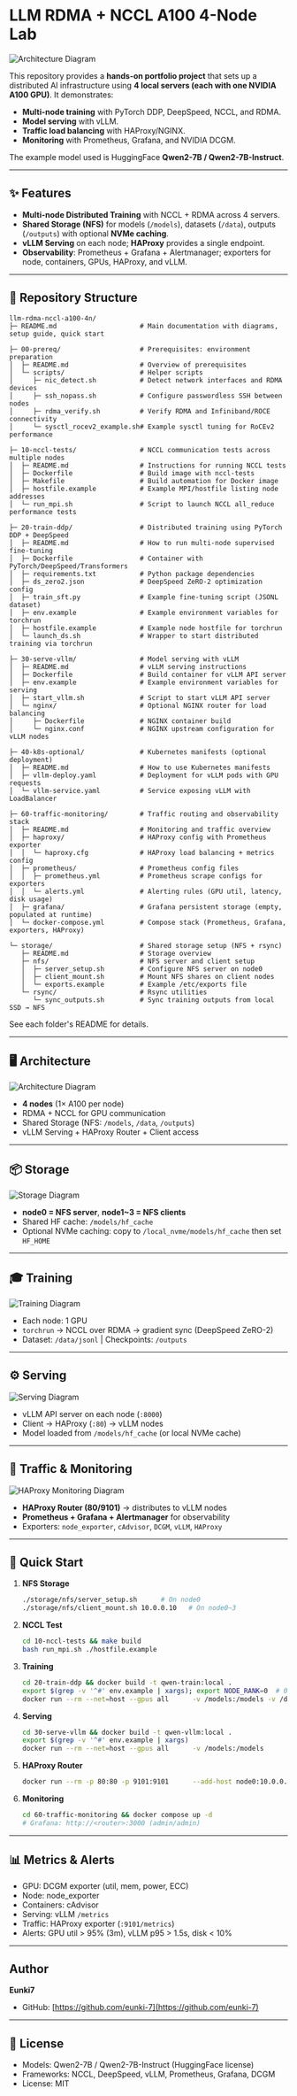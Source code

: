 # LLM RDMA + NCCL A100 4-Node Lab

![Architecture Diagram](./images/1.png)

This repository provides a **hands-on portfolio project** that sets up a distributed AI infrastructure using **4 local servers (each with one NVIDIA A100 GPU)**. It demonstrates:
- **Multi-node training** with PyTorch DDP, DeepSpeed, NCCL, and RDMA.
- **Model serving** with vLLM.
- **Traffic load balancing** with HAProxy/NGINX.
- **Monitoring** with Prometheus, Grafana, and NVIDIA DCGM.

The example model used is HuggingFace **Qwen2-7B / Qwen2-7B-Instruct**.

---

## ✨ Features
- **Multi-node Distributed Training** with NCCL + RDMA across 4 servers.
- **Shared Storage (NFS)** for models (`/models`), datasets (`/data`), outputs (`/outputs`) with optional **NVMe caching**.
- **vLLM Serving** on each node; **HAProxy** provides a single endpoint.
- **Observability**: Prometheus + Grafana + Alertmanager; exporters for node, containers, GPUs, HAProxy, and vLLM.

---

## 📂 Repository Structure
```text
llm-rdma-nccl-a100-4n/
├─ README.md                     # Main documentation with diagrams, setup guide, quick start

├─ 00-prereq/                    # Prerequisites: environment preparation
│  ├─ README.md                  # Overview of prerequisites
│  └─ scripts/                   # Helper scripts
│     ├─ nic_detect.sh           # Detect network interfaces and RDMA devices
│     ├─ ssh_nopass.sh           # Configure passwordless SSH between nodes
│     ├─ rdma_verify.sh          # Verify RDMA and Infiniband/ROCE connectivity
│     └─ sysctl_rocev2_example.sh# Example sysctl tuning for RoCEv2 performance

├─ 10-nccl-tests/                # NCCL communication tests across multiple nodes
│  ├─ README.md                  # Instructions for running NCCL tests
│  ├─ Dockerfile                 # Build image with nccl-tests
│  ├─ Makefile                   # Build automation for Docker image
│  ├─ hostfile.example           # Example MPI/hostfile listing node addresses
│  └─ run_mpi.sh                 # Script to launch NCCL all_reduce performance tests

├─ 20-train-ddp/                 # Distributed training using PyTorch DDP + DeepSpeed
│  ├─ README.md                  # How to run multi-node supervised fine-tuning
│  ├─ Dockerfile                 # Container with PyTorch/DeepSpeed/Transformers
│  ├─ requirements.txt           # Python package dependencies
│  ├─ ds_zero2.json              # DeepSpeed ZeRO-2 optimization config
│  ├─ train_sft.py               # Example fine-tuning script (JSONL dataset)
│  ├─ env.example                # Example environment variables for torchrun
│  ├─ hostfile.example           # Example node hostfile for torchrun
│  └─ launch_ds.sh               # Wrapper to start distributed training via torchrun

├─ 30-serve-vllm/                # Model serving with vLLM
│  ├─ README.md                  # vLLM serving instructions
│  ├─ Dockerfile                 # Build container for vLLM API server
│  ├─ env.example                # Example environment variables for serving
│  ├─ start_vllm.sh              # Script to start vLLM API server
│  └─ nginx/                     # Optional NGINX router for load balancing
│     ├─ Dockerfile              # NGINX container build
│     └─ nginx.conf              # NGINX upstream configuration for vLLM nodes

├─ 40-k8s-optional/              # Kubernetes manifests (optional deployment)
│  ├─ README.md                  # How to use Kubernetes manifests
│  ├─ vllm-deploy.yaml           # Deployment for vLLM pods with GPU requests
│  └─ vllm-service.yaml          # Service exposing vLLM with LoadBalancer

├─ 60-traffic-monitoring/        # Traffic routing and observability stack
│  ├─ README.md                  # Monitoring and traffic overview
│  ├─ haproxy/                   # HAProxy config with Prometheus exporter
│  │  └─ haproxy.cfg             # HAProxy load balancing + metrics config
│  ├─ prometheus/                # Prometheus config files
│  │  ├─ prometheus.yml          # Prometheus scrape configs for exporters
│  │  └─ alerts.yml              # Alerting rules (GPU util, latency, disk usage)
│  ├─ grafana/                   # Grafana persistent storage (empty, populated at runtime)
│  └─ docker-compose.yml         # Compose stack (Prometheus, Grafana, exporters, HAProxy)

└─ storage/                      # Shared storage setup (NFS + rsync)
   ├─ README.md                  # Storage overview
   ├─ nfs/                       # NFS server and client setup
   │  ├─ server_setup.sh         # Configure NFS server on node0
   │  ├─ client_mount.sh         # Mount NFS shares on client nodes
   │  └─ exports.example         # Example /etc/exports file
   └─ rsync/                     # Rsync utilities
      └─ sync_outputs.sh         # Sync training outputs from local SSD → NFS
```
See each folder's README for details.

---

## 🖥️ Architecture
![Architecture Diagram](./images/1.png)

- **4 nodes** (1× A100 per node)
- RDMA + NCCL for GPU communication
- Shared Storage (NFS: `/models`, `/data`, `/outputs`)
- vLLM Serving + HAProxy Router + Client access

---

## 📦 Storage
![Storage Diagram](./images/2.png)

- **node0 = NFS server**, **node1~3 = NFS clients**
- Shared HF cache: `/models/hf_cache`
- Optional NVMe caching: copy to `/local_nvme/models/hf_cache` then set `HF_HOME`

---

## 🎓 Training
![Training Diagram](./images/3.png)

- Each node: 1 GPU
- `torchrun` → NCCL over RDMA → gradient sync (DeepSpeed ZeRO-2)
- Dataset: `/data/jsonl` | Checkpoints: `/outputs`

---

## ⚙️ Serving
![Serving Diagram](./images/4.png)

- vLLM API server on each node (`:8000`)
- Client → HAProxy (`:80`) → vLLM nodes
- Model loaded from `/models/hf_cache` (or local NVMe cache)

---

## 📡 Traffic & Monitoring
![HAProxy Monitoring Diagram](./images/5.png)

- **HAProxy Router (80/9101)** → distributes to vLLM nodes
- **Prometheus + Grafana + Alertmanager** for observability
- Exporters: `node_exporter`, `cAdvisor`, `DCGM`, `vLLM`, `HAProxy`

---

## 🚀 Quick Start
1. **NFS Storage**
   ```bash
   ./storage/nfs/server_setup.sh      # On node0
   ./storage/nfs/client_mount.sh 10.0.0.10   # On node0~3
   ```

2. **NCCL Test**
   ```bash
   cd 10-nccl-tests && make build
   bash run_mpi.sh ./hostfile.example
   ```

3. **Training**
   ```bash
   cd 20-train-ddp && docker build -t qwen-train:local .
   export $(grep -v '^#' env.example | xargs); export NODE_RANK=0  # 0/1/2/3 per node
   docker run --rm --net=host --gpus all      -v /models:/models -v /data:/data -v /outputs:/outputs      -e HF_HOME=/models/hf_cache -e TRANSFORMERS_CACHE=/models/hf_cache      -e MODEL_NAME -e DATA_PATH -e OUT_DIR      -e NCCL_SOCKET_IFNAME -e NCCL_IB_HCA -e NCCL_DEBUG      -e MASTER_ADDR -e MASTER_PORT -e NNODES -e NPROC_PER_NODE -e NODE_RANK      qwen-train:local bash -lc "./launch_ds.sh"
   ```

4. **Serving**
   ```bash
   cd 30-serve-vllm && docker build -t qwen-vllm:local .
   export $(grep -v '^#' env.example | xargs)
   docker run --rm --net=host --gpus all      -v /models:/models      -e HF_HOME=/models/hf_cache -e TRANSFORMERS_CACHE=/models/hf_cache      -e MODEL_NAME -e TP_SIZE -e HOST -e PORT -e MAX_MODEL_LEN      qwen-vllm:local bash -lc "./start_vllm.sh"
   ```

5. **HAProxy Router**
   ```bash
   docker run --rm -p 80:80 -p 9101:9101      --add-host node0:10.0.0.10 --add-host node1:10.0.0.11      --add-host node2:10.0.0.12 --add-host node3:10.0.0.13      -v $PWD/60-traffic-monitoring/haproxy/haproxy.cfg:/usr/local/etc/haproxy/haproxy.cfg:ro      haproxy:2.9
   ```

6. **Monitoring**
   ```bash
   cd 60-traffic-monitoring && docker compose up -d
   # Grafana: http://<router>:3000 (admin/admin)
   ```

---

## 📊 Metrics & Alerts
- GPU: DCGM exporter (util, mem, power, ECC)
- Node: node_exporter
- Containers: cAdvisor
- Serving: vLLM `/metrics`
- Traffic: HAProxy exporter (`:9101/metrics`)
- Alerts: GPU util > 95% (3m), vLLM p95 > 1.5s, disk < 10%

---

## Author
**Eunki7**  
- GitHub: [https://github.com/eunki-7](https://github.com/eunki-7)

---

## 📜 License
- Models: Qwen2-7B / Qwen2-7B-Instruct (HuggingFace license)
- Frameworks: NCCL, DeepSpeed, vLLM, Prometheus, Grafana, DCGM
- License: MIT
